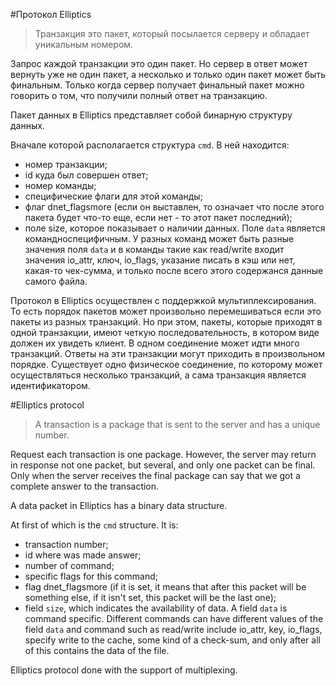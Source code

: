 #Протокол Elliptics

> Транзакция это пакет, который посылается серверу и обладает уникальным номером.

Запрос каждой транзакции это один пакет. Но сервер в ответ может вернуть уже не один пакет, а несколько и только один пакет может быть финальным. Только когда сервер получает финальный пакет можно говорить о том, что получили полный ответ на транзакцию.

Пакет данных в Elliptics представляет собой бинарную структуру данных. 

Вначале которой располагается структура `cmd`. В ней находится:
 * номер транзакции;
 * id куда был совершен ответ;
 * номер команды; 
 * специфические флаги для этой команды; 
 * флаг dnet_flagsmore (если он выставлен, то означает что после этого пакета будет что-то еще, если нет - то этот пакет последний);
 * поле size, которое показывает о наличии данных.
Поле `data` является командноспецифичным. У разных команд может быть разные значения поля `data` и в команды такие как read/write входит значения io_attr, ключ, io_flags, указание писать в кэш или нет, какая-то чек-сумма, и только после всего этого содержанся данные самого файла. 

Протокол в Elliptics осуществлен с поддержкой мультиплексирования. То есть порядок пакетов может произвольно перемешиваться если это пакеты из разных транзакций.  Но при этом, пакеты, которые приходят в одной транзакции, имеют четкую последовательность, в котором виде должен их увидеть клиент. В одном соединение может идти много транзакций. Ответы на эти транзакции могут приходить в произвольном порядке. 
Существует одно физическое соединение, по которому может осуществляться несколько транзакций, а сама транзакция является идентификатором.

#Elliptics protocol

>A transaction is a package that is sent to the server and has a unique number.

Request each transaction is one package. However, the server may return in response not one packet, but several, and only one packet can be final. Only when the server receives the final package can say that we got a complete answer to the transaction.

A data packet  in Elliptics has a binary data structure.

At first of which is the `cmd` structure. It is:
 * transaction number;
 * id where was made answer;
 * number of command;
 * specific flags for this command;
 * flag dnet_flagsmore (if it is set, it means that after this packet will be something else, if it isn't set, this packet will be the last one);
 * field `size`, which indicates the availability of data.
A field `data` is command specific. Different commands can have different values ​​of the field `data` and command such as read/write include io_attr, key, io_flags, specify write to the cache, some kind of a check-sum, and only after all of this contains the data of the file.

Elliptics protocol done with the support of multiplexing. 
